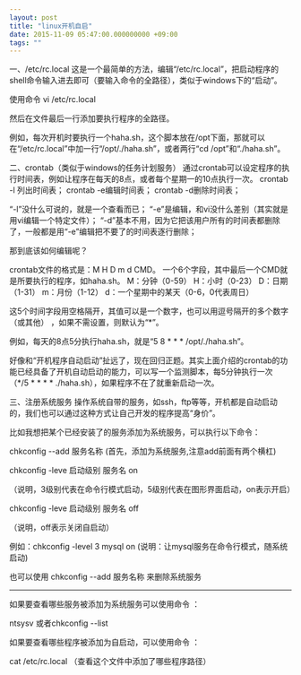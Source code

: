 ```yaml
---
layout: post
title: "linux开机自启"
date: 2015-11-09 05:47:00.000000000 +09:00
tags: ""
---
```

一、/etc/rc.local
这是一个最简单的方法，编辑“/etc/rc.local”，把启动程序的shell命令输入进去即可（要输入命令的全路径），类似于windows下的“启动”。

使用命令 vi  /etc/rc.local   

然后在文件最后一行添加要执行程序的全路径。

例如，每次开机时要执行一个haha.sh，这个脚本放在/opt下面，那就可以在“/etc/rc.local”中加一行“/opt/./haha.sh”，或者两行“cd /opt”和“./haha.sh”。
 
二、crontab（类似于windows的任务计划服务）
通过crontab可以设定程序的执行时间表，例如让程序在每天的8点，或者每个星期一的10点执行一次。
crontab -l 列出时间表；
crontab -e编辑时间表；
crontab -d删除时间表；
 
“-l”没什么可说的，就是一个查看而已；
“-e”是编辑，和vi没什么差别（其实就是用vi编辑一个特定文件）；
“-d”基本不用，因为它把该用户所有的时间表都删除了，一般都是用“-e”编辑把不要了的时间表逐行删除；
 
那到底该如何编辑呢？
 
crontab文件的格式是：M H D m d CMD。
一个6个字段，其中最后一个CMD就是所要执行的程序，如haha.sh。
M：分钟（0-59）
H：小时（0-23）
D：日期（1-31）
m：月份（1-12）
d：一个星期中的某天（0-6，0代表周日）
 
这5个时间字段用空格隔开，其值可以是一个数字，也可以用逗号隔开的多个数字（或其他） ，如果不需设置，则默认为“*”。
 
例如，每天的8点5分执行haha.sh，就是“5 8 * * * /opt/./haha.sh”。
 
好像和“开机程序自动启动”扯远了，现在回归正题。其实上面介绍的crontab的功能已经具备了开机自动启动的能力，可以写一个监测脚本，每5分钟执行一次（*/5 * * * * ./haha.sh），如果程序不在了就重新启动一次。
 
三、注册系统服务
操作系统自带的服务，如ssh，ftp等等，开机都是自动启动的，我们也可以通过这种方式让自己开发的程序提高“身价”。

 

比如我想把某个已经安装了的服务添加为系统服务，可以执行以下命令：

chkconfig --add 服务名称          (首先，添加为系统服务,注意add前面有两个横杠)

 

chkconfig -leve 启动级别 服务名 on         

（说明，3级别代表在命令行模式启动，5级别代表在图形界面启动，on表示开启）

 

chkconfig -leve 启动级别 服务名 off              

（说明，off表示关闭自启动）

 

例如：chkconfig -level 3 mysql on                     (说明：让mysql服务在命令行模式，随系统启动)

也可以使用   chkconfig --add 服务名称    来删除系统服务

******************************************************************************************

如果要查看哪些服务被添加为系统服务可以使用命令 ：

   ntsysv  或者chkconfig --list

 

如果要查看哪些程序被添加为自启动，可以使用命令  ：

cat   /etc/rc.local    （查看这个文件中添加了哪些程序路径）